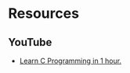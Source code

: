 # Resources

## YouTube
- [Learn C Programming in 1 hour.](https://www.youtube.com/watch?v=N349SLNdTwg)
